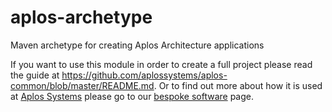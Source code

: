 # aplos-archetype
Maven archetype for creating Aplos Architecture applications

If you want to use this module in order to create a full project please read the guide at https://github.com/aplossystems/aplos-common/blob/master/README.md.  Or to find out more about how it is used at <a href="https://aplossystems.co.uk">Aplos Systems</a> please go to our <a href="https://www.aplossystems.co.uk/bespoke-software.aplos">bespoke software</a> page.
